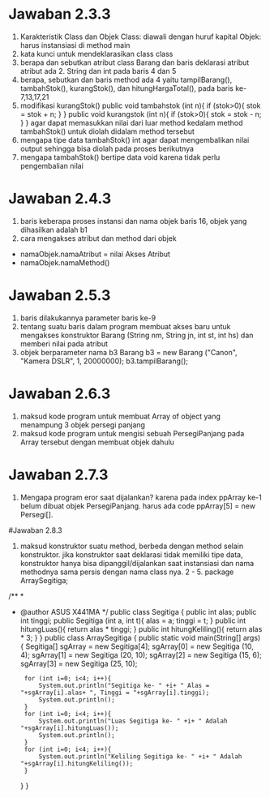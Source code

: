 # Jawaban 2.3.3

1. Karakteristik Class dan Objek
Class: diawali dengan huruf kapital
Objek: harus instansiasi di method main
2. kata kunci untuk mendeklarasikan class
class
3. berapa dan sebutkan atribut class Barang dan baris deklarasi atribut
atribut ada 2. String dan int pada baris 4 dan 5
4. berapa, sebutkan dan baris method
ada 4 yaitu tampilBarang(), tambahStok(), kurangStok(), dan hitungHargaTotal(), pada baris ke- 7,13,17,21
5. modifikasi kurangStok()
public void tambahstok (int n){
        if (stok>0){
        stok = stok + n;
        }
    }
    public void kurangstok (int n){
        if (stok>0){
        stok = stok - n;
        }
    }
    agar dapat memasukkan nilai dari luar method kedalam method tambahStok() untuk diolah didalam method tersebut
6. mengapa tipe data tambahStok() int
agar dapat mengembalikan nilai output sehingga bisa diolah pada proses berikutnya
7. mengapa tambahStok() bertipe data void
karena tidak perlu pengembalian nilai

# Jawaban 2.4.3
1. baris keberapa proses instansi dan nama objek
baris 16, objek yang dihasilkan adalah b1
2. cara mengakses atribut dan method dari objek
- namaObjek.namaAtribut = nilai Akses Atribut
- namaObjek.namaMethod()

# Jawaban 2.5.3
1. baris dilakukannya parameter
baris ke-9
2. tentang suatu baris dalam program
membuat akses baru untuk mengakses konstruktor Barang (String nm, String jn, int st, int hs) dan memberi nilai pada atribut
3. objek berparameter nama b3
Barang b3 = new Barang ("Canon", "Kamera DSLR", 1, 20000000);
        b3.tampilBarang();

# Jawaban 2.6.3
1. maksud kode program
untuk membuat Array of object yang menampung 3 objek persegi panjang
2. maksud kode program
untuk mengisi sebuah PersegiPanjang pada Array tersebut dengan membuat objek dahulu

# Jawaban 2.7.3
1. Mengapa program eror saat dijalankan?
karena pada index ppArray ke-1 belum dibuat objek PersegiPanjang. harus ada code ppArray[5] = new Persegi[].

#Jawaban 2.8.3
1. maksud konstruktor
suatu method, berbeda dengan method selain konstruktor. jika konstruktor saat deklarasi tidak memiliki tipe data, konstruktor hanya bisa dipanggil/dijalankan saat instansiasi dan nama methodnya sama persis dengan nama class nya.
2 - 5.
package ArraySegitiga;

/**
 *
 * @author ASUS X441MA
 */
public class Segitiga {
    public int alas;
    public int tinggi;
    public Segitiga (int a, int t){
        alas = a;
        tinggi = t;
    }
    public int hitungLuas(){
        return alas * tinggi;
    }
    public int hitungKeliling(){
        return alas * 3;
    }
}
public class ArraySegitiga {
    public static void main(String[] args) {
        Segitiga[] sgArray = new Segitiga[4];
        sgArray[0] = new Segitiga (10, 4);
        sgArray[1] = new Segitiga (20, 10);
        sgArray[2] = new Segitiga (15, 6);
        sgArray[3] = new Segitiga (25, 10);
        
        for (int i=0; i<4; i++){
            System.out.println("Segitiga ke- " +i+ " Alas = "+sgArray[i].alas+ ", Tinggi = "+sgArray[i].tinggi);
            System.out.println();
        }
        for (int i=0; i<4; i++){
            System.out.println("Luas Segitiga ke- " +i+ " Adalah "+sgArray[i].hitungLuas());
            System.out.println();
        }
        for (int i=0; i<4; i++){
            System.out.println("Keliling Segitiga ke- " +i+ " Adalah "+sgArray[i].hitungKeliling());
        }
    }
}
